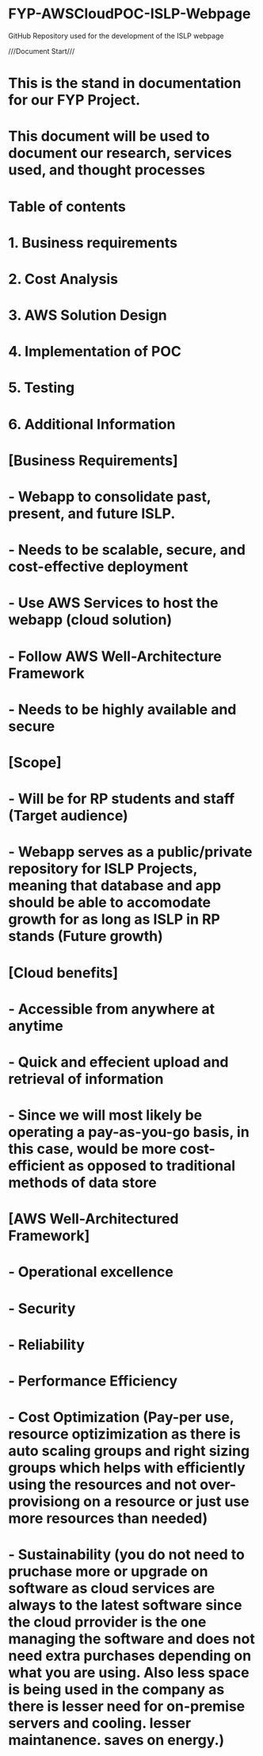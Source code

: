 # FYP-AWSCloudPOC-ISLP-Webpage
GitHub Repository used for the development of the ISLP webpage




///Document Start///
# This is the stand in documentation for our FYP Project.
# This document will be used to document our research, services used, and thought processes
# Table of contents
# 1. Business requirements
# 2. Cost Analysis
# 3. AWS Solution Design
# 4. Implementation of POC
# 5. Testing
# 6. Additional Information


# [Business Requirements]
# - Webapp to consolidate past, present, and future ISLP.
# - Needs to be scalable, secure, and cost-effective deployment
# - Use AWS Services to host the webapp (cloud solution)
# - Follow AWS Well-Architecture Framework
# - Needs to be highly available and secure
# [Scope]
# - Will be for RP students and staff (Target audience)
# - Webapp serves as a public/private repository for ISLP Projects, meaning that database and app should be able to accomodate growth for as long as ISLP in RP stands (Future growth)
# [Cloud benefits]
# - Accessible from anywhere at anytime
# - Quick and effecient upload and retrieval of information
# - Since we will most likely be operating a pay-as-you-go basis, in this case, would be more cost-efficient as opposed to traditional methods of data store
# [AWS Well-Architectured Framework]
# - Operational excellence 
# - Security
# - Reliability
# - Performance Efficiency 
# - Cost Optimization (Pay-per use, resource optizimization as there is auto scaling groups and right sizing groups which helps with efficiently using the resources and not over-provisiong on a resource or just use more resources than needed)
# - Sustainability (you do not need to pruchase more or upgrade on software as cloud services are always to the latest software since the cloud prrovider is the one managing the software and does not need extra purchases depending on what you are using. Also less space is being used in the company as there is lesser need for on-premise servers and cooling. lesser maintanence. saves on energy.)
